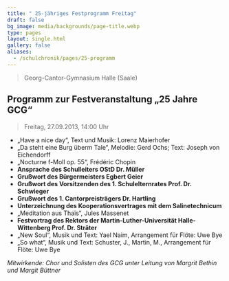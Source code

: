 ```yaml
---
title: " 25-jähriges Festprogramm Freitag"
draft: false
bg_image: media/backgrounds/page-title.webp
type: pages
layout: single.html
gallery: false
aliases:
  - /schulchronik/pages/25-programm
---
```

> Georg-Cantor-Gymnasium Halle (Saale)

## Programm zur Festveranstaltung „25 Jahre GCG“

> Freitag, 27.09.2013, 14:00 Uhr

- „Have a nice day“, Text und Musik: Lorenz Maierhofer
- „Da steht eine Burg überm Tale“, Melodie: Gerd Ochs; Text: Joseph von Eichendorff
- „Nocturne f-Moll op. 55“, Frédéric Chopin
- **Ansprache des Schulleiters OStD Dr. Müller**
- **Grußwort des Bürgermeisters Egbert Geier**
- **Grußwort des Vorsitzenden des 1. Schulelternrates Prof. Dr. Schwieger**
- **Grußwort des 1. Cantorpreisträgers Dr. Hartling**
- **Unterzeichnung des Kooperationsvertrages mit dem Salinetechnicum**
- „Meditation aus Thaïs“, Jules Massenet
- **Festvortrag des Rektors der Martin-Luther-Universität Halle-Wittenberg Prof. Dr. Sträter**
- „New Soul“, Musik und Text: Yael Naim, Arrangement für Flöte: Uwe Bye
- „So what“, Musik und Text: Schuster, J., Martin, M., Arrangement für Flöte: Uwe Bye

_Mitwirkende: Chor und Solisten des GCG unter Leitung von Margrit Bethin und Margit Büttner_
